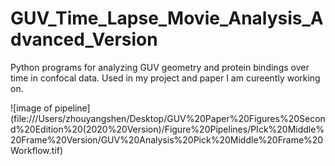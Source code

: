 # GUV_Time_Lapse_Movie_Analysis_Advanced_Version

Python programs for analyzing GUV geometry and protein bindings over time in confocal data. Used in my 
project and paper I am cureently working on.

![image of pipeline]
(file:///Users/zhouyangshen/Desktop/GUV%20Paper%20Figures%20Second%20Edition%20(2020%20Version)/Figure%20Pipelines/PIck%20Middle%20Frame%20Version/GUV%20Analysis%20Pick%20Middle%20Frame%20Workflow.tif)
